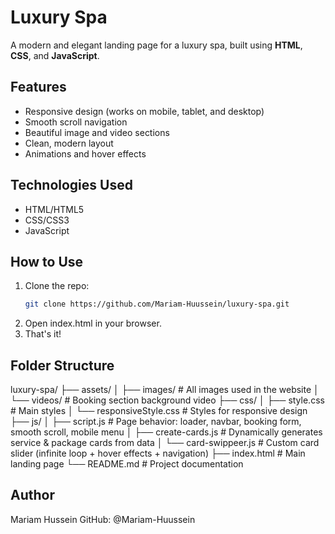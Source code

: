 # Luxury Spa 

A modern and elegant landing page for a luxury spa, built using **HTML**, **CSS**, and **JavaScript**.

## Features
- Responsive design (works on mobile, tablet, and desktop)
- Smooth scroll navigation
- Beautiful image and video sections
- Clean, modern layout
- Animations and hover effects

## Technologies Used
- HTML/HTML5
- CSS/CSS3
- JavaScript

## How to Use
1. Clone the repo:
   ```bash
   git clone https://github.com/Mariam-Huussein/luxury-spa.git
2. Open index.html in your browser.
3. That's it!

## Folder Structure
luxury-spa/
├── assets/
│   ├── images/              # All images used in the website
│   └── videos/              # Booking section background video
├── css/
│   ├── style.css            # Main styles
│   └── responsiveStyle.css  # Styles for responsive design
├── js/
│   ├── script.js            # Page behavior: loader, navbar, booking form, smooth scroll, mobile menu
│   ├── create-cards.js      # Dynamically generates service & package cards from data
│   └── card-swippeer.js     # Custom card slider (infinite loop + hover effects + navigation)
├── index.html               # Main landing page
└── README.md                # Project documentation

## Author
Mariam Hussein
GitHub: @Mariam-Huussein
